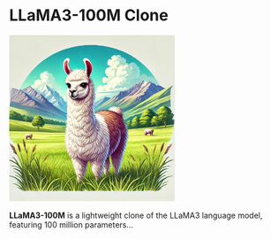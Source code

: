 # LLaMA3-100M Clone

<img src="llama3.webp" alt="Llama Illustration" width="300">

**LLaMA3-100M** is a lightweight clone of the LLaMA3 language model, featuring 100 million parameters...